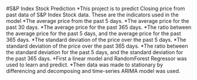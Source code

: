 #S&P Index Stock Prediction
*This project is to predict Closing price from past data of S&P Index Stock data.
These are the indicators used in the model
*The average price from the past 5 days.
*The average price for the past 30 days.
*The average price for the past 365 days.
*The ratio between the average price for the past 5 days, and the average price for the past 365 days.
*The standard deviation of the price over the past 5 days.
*The standard deviation of the price over the past 365 days.
*The ratio between the standard deviation for the past 5 days, and the standard deviation for the past 365 days.
*First a linear model and RandomForest Regressor was used to learn and predict. 
*Then data was made to stationary by differencing and decomposing and time-series ARIMA model was used. 
